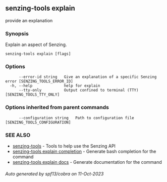 ## senzing-tools explain

provide an explanation

### Synopsis


Explain an aspect of Senzing.
    

```
senzing-tools explain [flags]
```

### Options

```
      --error-id string   Give an explanation of a specific Senzing error [SENZING_TOOLS_ERROR_ID]
  -h, --help              help for explain
      --tty-only          Output confined to terminal (TTY) [SENZING_TOOLS_TTY_ONLY]
```

### Options inherited from parent commands

```
      --configuration string   Path to configuration file [SENZING_TOOLS_CONFIGURATION]
```

### SEE ALSO

* [senzing-tools](senzing-tools.md)	 - Tools to help use the Senzing API
* [senzing-tools explain completion](senzing-tools_explain_completion.md)	 - Generate bash completion for the command
* [senzing-tools explain docs](senzing-tools_explain_docs.md)	 - Generate documentation for the command

###### Auto generated by spf13/cobra on 11-Oct-2023
